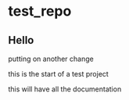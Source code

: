 # test_repo

## Hello
putting on another change

this is the start of a test project

this will have all the documentation
